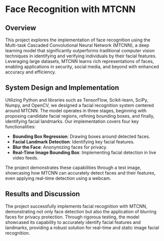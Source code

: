 # Face Recognition with MTCNN

## Overview

This project explores the implementation of face recognition using the Multi-task Cascaded Convolutional Neural Network (MTCNN), a deep learning model that significantly outperforms traditional computer vision techniques in identifying and verifying individuals by their facial features. Leveraging large datasets, MTCNN learns rich representations of faces, enabling applications in security, social media, and beyond with enhanced accuracy and efficiency.

## System Design and Implementation

Utilizing Python and libraries such as TensorFlow, Scikit-learn, SciPy, Numpy, and OpenCV, we designed a facial recognition system centered around MTCNN. The model operates in three stages, beginning with proposing candidate facial regions, refining bounding boxes, and finally, identifying facial landmarks. Our implementation covers four key functionalities:
- **Bounding Box Regression**: Drawing boxes around detected faces.
- **Facial Landmark Detection**: Identifying key facial features.
- **Blur the Face**: Anonymizing faces for privacy.
- **Real-Time Image Bounding Box**: Implementing facial detection in live video feeds.

The project demonstrates these capabilities through a test image, showcasing how MTCNN can accurately detect faces and their features, even applying real-time detection using a webcam.

## Results and Discussion

The project successfully implements facial recognition with MTCNN, demonstrating not only face detection but also the application of blurring faces for privacy protection. Through rigorous testing, the model showcased its capability to accurately identify facial features and landmarks, providing a robust solution for real-time and static image facial recognition.
